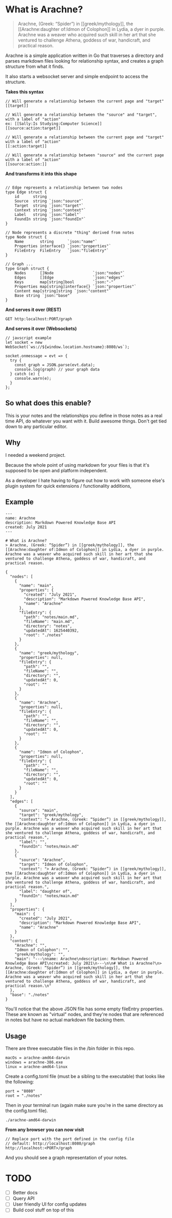 # What is Arachne?
> Arachne, (Greek: “Spider”) in [[greek/mythology]], the [[Arachne:daughter of:Idmon of Colophon]] in Lydia, a dyer in purple. Arachne was a weaver who acquired such skill in her art that she ventured to challenge Athena, goddess of war, handicraft, and practical reason.


Arachne is a simple application written in Go that traverses a directory and parses markdown files looking for relationship syntax, and creates a graph structure from what it finds. 

It also starts a websocket server and simple endpoint to access the structure.

**Takes this syntax**

```
// Will generate a relationship between the current page and "target"
[[target]]

// Will generate a relationship between the "source" and "target", with a label of "action"
ex: [[Sally:Is Studying:Computer Science]]
[[source:action:target]]

// Will generate a relationship between the current page and "target" with a label of "action"
[[:action:target]]

// Will generate a relationship between "source" and the current page with a label of "action"
[[source:action:]]
```

**And transforms it into this shape** 

```

// Edge represents a relationship between two nodes
type Edge struct {
	id      string
	Source  string `json:"source"`
	Target  string `json:"target"`
	Context string `json:"context"`
	Label   string `json:"label"`
	FoundIn string `json:"foundIn"`
}

// Node represents a discrete "thing" derived from notes
type Node struct {
	Name       string      `json:"name"`
	Properties interface{} `json:"properties"`
	FileEntry  FileEntry   `json:"fileEntry"`
}

// Graph ...
type Graph struct {
	Nodes      []Node                 `json:"nodes"`
	Edges      []Edge                 `json:"edges"`
	Keys       map[string]bool        `json:"-"`
	Properties map[string]interface{} `json:"properties"`
	Content map[string]string `json:"content"`
	Base string `json:"base"`
}
```

**And serves it over (REST)**

```
GET http:localhost:PORT/graph
```

**And serves it over (Websockets)**

```
// javscript example
let socket = new WebSocket(`ws://${window.location.hostname}:8080/ws`);

socket.onmessage = evt => {
  try {
    const graph = JSON.parse(evt.data);
	console.log(graph) // your graph data
  } catch (e) {
    console.warn(e);
  }
};

```

## So what does this enable?
This is your notes and the relationships you define in those notes as a real time API, do whatever you want with it. Build awesome things. Don't get tied down to any particular editor.

## Why
I needed a weekend project.

Because the whole point of using markdown for your files is that it's supposed to be open and platform independent. 

As a developer I hate having to figure out how to work with someone else's plugin system for quick extensions / functionality additions,



## Example 
```
---
name: Arachne
description: Markdown Powered Knowledge Base API
created: July 2021
---

# What is Arachne?
> Arachne, (Greek: “Spider”) in [[greek/mythology]], the [[Arachne:daughter of:Idmon of Colophon]] in Lydia, a dyer in purple. Arachne was a weaver who acquired such skill in her art that she ventured to challenge Athena, goddess of war, handicraft, and practical reason.
```

```
{
  "nodes": [
    {
      "name": "main",
      "properties": {
        "created": "July 2021",
        "description": "Markdown Powered Knowledge Base API",
        "name": "Arachne"
      },
      "fileEntry": {
        "path": "notes/main.md",
        "fileName": "main.md",
        "directory": "notes",
        "updatedAt": 1625440392,
        "root": "./notes"
      }
    },
    {
      "name": "greek/mythology",
      "properties": null,
      "fileEntry": {
        "path": "",
        "fileName": "",
        "directory": "",
        "updatedAt": 0,
        "root": ""
      }
    },
    {
      "name": "Arachne",
      "properties": null,
      "fileEntry": {
        "path": "",
        "fileName": "",
        "directory": "",
        "updatedAt": 0,
        "root": ""
      }
    },
    {
      "name": "Idmon of Colophon",
      "properties": null,
      "fileEntry": {
        "path": "",
        "fileName": "",
        "directory": "",
        "updatedAt": 0,
        "root": ""
      }
    }
  ],
  "edges": [
    {
      "source": "main",
      "target": "greek/mythology",
      "context": "> Arachne, (Greek: “Spider”) in [[greek/mythology]], the [[Arachne:daughter of:Idmon of Colophon]] in Lydia, a dyer in purple. Arachne was a weaver who acquired such skill in her art that she ventured to challenge Athena, goddess of war, handicraft, and practical reason.",
      "label": "",
      "foundIn": "notes/main.md"
    },
    {
      "source": "Arachne",
      "target": "Idmon of Colophon",
      "context": "> Arachne, (Greek: “Spider”) in [[greek/mythology]], the [[Arachne:daughter of:Idmon of Colophon]] in Lydia, a dyer in purple. Arachne was a weaver who acquired such skill in her art that she ventured to challenge Athena, goddess of war, handicraft, and practical reason.",
      "label": "daughter of",
      "foundIn": "notes/main.md"
    }
  ],
  "properties": {
    "main": {
      "created": "July 2021",
      "description": "Markdown Powered Knowledge Base API",
      "name": "Arachne"
    }
  },
  "content": {
    "Arachne": "",
    "Idmon of Colophon": "",
    "greek/mythology": "",
    "main": "---\nname: Arachne\ndescription: Markdown Powered Knowledge Base API\ncreated: July 2021\n---\n\n# What is Arachne?\n> Arachne, (Greek: “Spider”) in [[greek/mythology]], the [[Arachne:daughter of:Idmon of Colophon]] in Lydia, a dyer in purple. Arachne was a weaver who acquired such skill in her art that she ventured to challenge Athena, goddess of war, handicraft, and practical reason.\n"
  },
  "base": "./notes"
}
```

You'll notice that the above JSON file has some empty fileEntry properties. These are known as "virtual" nodes, and they're nodes that are referenced in notes but have no actual markdown file backing them.
 
## Usage
There are three executable files in the /bin folder in this repo.

```
macOs = arachne-amd64-darwin
windows = arachne-386.exe
linux = arachne-amd64-linux
```

Create a config.toml file (must be a sibling to the executable) that looks like the following:

```
port = "8080"
root = "./notes"
```

Then in your terminal run (again make sure you're in the same directory as the config.toml file).

```
./arachne-amd64-darwin
```

**From any browser you can now visit**

```
// Replace port with the port defined in the config file
// default: http://localhost:8080/graph
http://localhost:<PORT>/graph
```

And you should see a graph representation of your notes.

# TODO
- [ ] Better docs
- [ ] Query API
- [ ] User friendly UI for config updates
- [ ] Build cool stuff on top of this